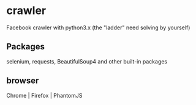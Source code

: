 # crawler
Facebook crawler with python3.x (the "ladder" need solving by yourself)

## Packages
selenium, requests, BeautifulSoup4 and other built-in packages

## browser
Chrome | Firefox | PhantomJS

##  
